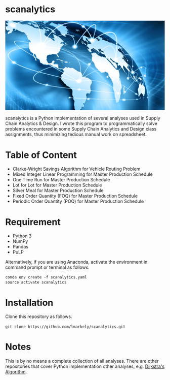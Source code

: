 # scanalytics

![Plot](scanalytics%20wallpaper.png)

scanalytics is a Python implementation of several analyses used in Supply Chain
Analytics & Design. I wrote this program to programmatically
solve problems encountered in some Supply Chain Analytics and Design class
assignments, thus minimizing tedious manual work on spreadsheet.

# Table of Content
* Clarke-Wright Savings Algorithm for Vehicle Routing Problem
* Mixed Integer Linear Programming for Master Production Schedule
* One Time Run for Master Production Schedule
* Lot for Lot for Master Production Schedule
* Silver Meal for Master Production Schedule
* Fixed Order Quantity (FOQ) for Master Production Schedule
* Periodic Order Quantity (POQ) for Master Production Schedule




# Requirement
* Python 3
* NumPy
* Pandas
* PuLP

Alternatively, if you are using Anaconda, activate the environment in
command prompt or terminal as follows.

```
conda env create -f scanalytics.yaml
source activate scanalytics
```

# Installation
Clone this repository as follows.

`git clone https://github.com/lmarkely/scanalytics.git`

# Notes
This is by no means a complete collection of all analyses. There are other
repositories that cover Python implementation other analyses, e.g. [Dijkstra's Algorithm](https://gist.github.com/econchick/4666413).
